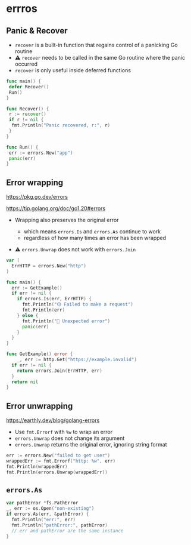 # errros

## Panic & Recover

* `recover` is a built-in function that regains control of a panicking Go routine
* ⚠️ `recover` needs to be called in the same Go routine where the panic occurred
* `recover` is only useful inside deferred functions

```go
func main() {
 defer Recover()
 Run()
}

func Recover() {
 r := recover()
 if r != nil {
  fmt.Println("Panic recovered, r:", r)
 }
}

func Run() {
 err := errors.New("app")
 panic(err)
}
```

## Error wrapping

https://pkg.go.dev/errors

https://tip.golang.org/doc/go1.20#errors

* Wrapping also preserves the original error
  * which means `errors.Is` and `errors.As` continue to work
  * regardless of how many times an error has been wrapped

* ⚠️ `errors.Unwrap` does not work with `errors.Join`

```go
var (
  ErrHTTP = errors.New("http")
)

func main() {
  err := GetExample()
  if err != nil {
    if errors.Is(err, ErrHTTP) {
      fmt.Println("🟡 Failed to make a request")
      fmt.Println(err)
    } else {
      fmt.Println("🔴 Unexpected error")
      panic(err)
    }
  }
}

func GetExample() error {
    _, err := http.Get("https://example.invalid")
  if err != nil {
    return errors.Join(ErrHTTP, err)
  }
  return nil
}
```

## Error unwrapping

https://earthly.dev/blog/golang-errors

* Use `fmt.Errorf` with `%w` to wrap an error
* `errors.Unwrap` does not change its argument
* `errors.Unwrap` returns the original error, ignoring string format

```go
err := errors.New("failed to get user")
wrappedErr := fmt.Errorf("http: %w", err)
fmt.Println(wrappedErr)
fmt.Println(errors.Unwrap(wrappedErr))
```

## `errors.As`

```go
var pathError *fs.PathError
_, err := os.Open("non-existing")
if errors.As(err, &pathError) {
  fmt.Println("err:", err)
  fmt.Println("pathError:", pathError)
  // err and pathError are the same instance
}
```
